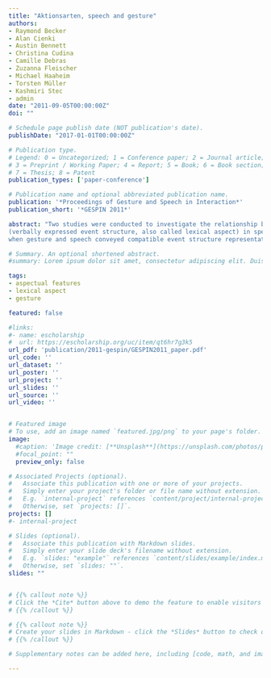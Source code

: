 ```yaml
---
title: "Aktionsarten, speech and gesture"
authors:
- Raymond Becker
- Alan Cienki
- Austin Bennett
- Christina Cudina
- Camille Debras
- Zuzanna Fleischer
- Michael Haaheim
- Torsten Müller
- Kashmiri Stec
- admin
date: "2011-09-05T00:00:00Z"
doi: ""

# Schedule page publish date (NOT publication's date).
publishDate: "2017-01-01T00:00:00Z"

# Publication type.
# Legend: 0 = Uncategorized; 1 = Conference paper; 2 = Journal article;
# 3 = Preprint / Working Paper; 4 = Report; 5 = Book; 6 = Book section;
# 7 = Thesis; 8 = Patent
publication_types: ['paper-conference']

# Publication name and optional abbreviated publication name.
publication: '*Proceedings of Gesture and Speech in Interaction*'
publication_short: '*GESPIN 2011*'

abstract: "Two studies were conducted to investigate the relationship between the production and comprehension of Aktionsarten
(verbally expressed event structure, also called lexical aspect) in speech and gesture. Study 1, a qualitative/observational study, demonstrates discrete gesturing styles for each of the three major Aktionsarten categories. Study 2, a comprehension study, shows sensitivity to multimodal representations of event structure. Participants were both more accurate and faster at verifying the verb
when gesture and speech conveyed compatible event structure representation than when they did not. Together, these results demonstrate a coherent conceptualization of event structure which supports theories of thinking-for-speaking in relation to gesture"

# Summary. An optional shortened abstract.
#summary: Lorem ipsum dolor sit amet, consectetur adipiscing elit. Duis posuere tellus ac convallis placerat. Proin tincidunt magna sed ex sollicitudin condimentum.

tags:
- aspectual features
- lexical aspect
- gesture

featured: false

#links:
#- name: escholarship
#  url: https://escholarship.org/uc/item/qt6hr7g3k5
url_pdf: 'publication/2011-gespin/GESPIN2011_paper.pdf'
url_code: ''
url_dataset: ''
url_poster: ''
url_project: ''
url_slides: ''
url_source: ''
url_video: ''


# Featured image
# To use, add an image named `featured.jpg/png` to your page's folder.
image:
  #caption: 'Image credit: [**Unsplash**](https://unsplash.com/photos/pLCdAaMFLTE)'
  #focal_point: ""
  preview_only: false

# Associated Projects (optional).
#   Associate this publication with one or more of your projects.
#   Simply enter your project's folder or file name without extension.
#   E.g. `internal-project` references `content/project/internal-project/index.md`.
#   Otherwise, set `projects: []`.
projects: []
#- internal-project

# Slides (optional).
#   Associate this publication with Markdown slides.
#   Simply enter your slide deck's filename without extension.
#   E.g. `slides: "example"` references `content/slides/example/index.md`.
#   Otherwise, set `slides: ""`.
slides: ""


# {{% callout note %}}
# Click the *Cite* button above to demo the feature to enable visitors to import publication metadata into their reference management software.
# {{% /callout %}}

# {{% callout note %}}
# Create your slides in Markdown - click the *Slides* button to check out the example.
# {{% /callout %}}

# Supplementary notes can be added here, including [code, math, and images](https://wowchemy.com/docs/writing-markdown-latex/).

---
```

